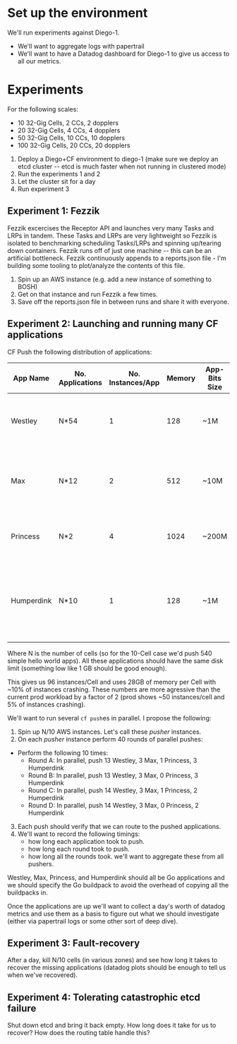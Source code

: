 # Set up the environment

We'll run experiments against Diego-1.
- We'll want to aggregate logs with papertrail
- We'll want to have a Datadog dashboard for Diego-1 to give us access to all our metrics.

# Experiments

For the following scales:
- 10 32-Gig Cells, 2 CCs, 2 dopplers
- 20 32-Gig Cells, 4 CCs, 4 dopplers
- 50 32-Gig Cells, 10 CCs, 10 dopplers
- 100 32-Gig Cells, 20 CCs, 20 dopplers

1. Deploy a Diego+CF environment to diego-1 (make sure we deploy an etcd cluster -- etcd is much faster when not running in clustered mode)
2. Run the experiments 1 and 2
3. Let the cluster sit for a day
4. Run experiment 3

## Experiment 1: Fezzik

Fezzik excercises the Receptor API and launches very many Tasks and LRPs in tandem.  These Tasks and LRPs are very lightweight so Fezzik is isolated to benchmarking scheduling Tasks/LRPs and spinning up/tearing down containers.  Fezzik runs off of just one machine -- this can be an artificial bottleneck.  Fezzik continuously appends to a reports.json file - I'm building some tooling to plot/analyze the contents of this file.

1. Spin up an AWS instance (e.g. add a new instance of something to BOSH)
2. Get on that instance and run Fezzik a few times.
3. Save off the reports.json file in between runs and share it with everyone.

## Experiment 2: Launching and running many CF applications

CF Push the following distribution of applications:

App Name | No. Applications | No. Instances/App | Memory | App-Bits Size | Details
---------|------------------|-------------------|--------|---------------|-------
Westley | N*54 | 1 | 128 | ~1M | A simple Hello World application: not chatty (one log-line/second)
Max | N*12 | 2 | 512 | ~10M | An HA low-load microservice: moderately chatty logs (10 log-lines/second)
Princess | N*2  | 4 | 1024 | ~200M | Web application: very chatty (20 log-lines/second)
Humperdink | N*10 | 1 | 128 | ~1M | A perpetually crashing application (no logs).  This app should start, wait for 30 seconds, then crash.

Where N is the number of cells (so for the 10-Cell case we'd push 540 simple hello world apps).  All these applications should have the same disk limit (something low like 1 GB should be good enough).

This gives us 96 instances/Cell and uses 28GB of memory per Cell with ~10% of instances crashing.  These numbers are more agressive than the current prod workload by a factor of 2 (prod shows ~50 instances/cell and 5% of instances crashing).

We'll want to run several `cf push`es in parallel.  I propose the following:

1. Spin up N/10 AWS instances.  Let's call these *pusher* instances.
2. On each *pusher* instance perform 40 rounds of parallel pushes:
  - Perform the following 10 times:
      - Round A: In parallel, push 13 Westley, 3 Max, 1 Princess, 3 Humperdink
      - Round B: In parallel, push 13 Westley, 3 Max, 0 Princess, 3 Humperdink
      - Round C: In parallel, push 14 Westley, 3 Max, 1 Princess, 2 Humperdink
      - Round D: In parallel, push 14 Westley, 3 Max, 0 Princess, 2 Humperdink
3. Each push should verify that we can route to the pushed applications.
4. We'll want to record the following timings:
   - how long each application took to push.
   - how long each round took to push.
   - how long all the rounds took.
   we'll want to aggregate these from all pushers.

Westley, Max, Princess, and Humperdink should all be Go applications and we should specify the Go buildpack to avoid the overhead of copying all the buildpacks in.

Once the applications are up we'll want to collect a day's worth of datadog metrics and use them as a basis to figure out what we should investigate (either via papertrail logs or some other sort of deep dive).

## Experiment 3: Fault-recovery

After a day, kill N/10 cells (in various zones) and see how long it takes to recover the missing applications (datadog plots should be enough to tell us when we've recovered).

## Experiment 4: Tolerating catastrophic etcd failure

Shut down etcd and bring it back empty.  How long does it take for us to recover?  How does the routing table handle this?
